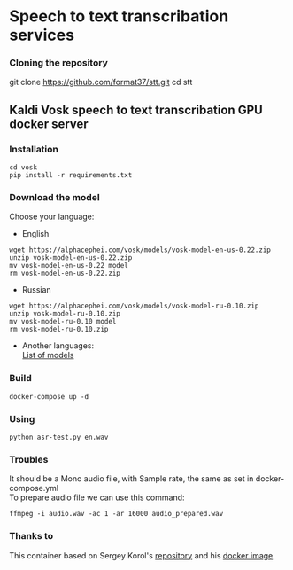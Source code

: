 # Speech to text transcribation services
### Cloning the repository
git clone https://github.com/format37/stt.git
cd stt
## Kaldi Vosk speech to text transcribation GPU docker server
### Installation
```
cd vosk
pip install -r requirements.txt
```
### Download the model
Choose your language:  
* English
```
wget https://alphacephei.com/vosk/models/vosk-model-en-us-0.22.zip
unzip vosk-model-en-us-0.22.zip
mv vosk-model-en-us-0.22 model
rm vosk-model-en-us-0.22.zip
```
* Russian
```
wget https://alphacephei.com/vosk/models/vosk-model-ru-0.10.zip
unzip vosk-model-ru-0.10.zip
mv vosk-model-ru-0.10 model
rm vosk-model-ru-0.10.zip
```
* Another languages:  
[List of models](https://alphacephei.com/vosk/models)
### Build
```
docker-compose up -d
```
### Using
```
python asr-test.py en.wav
```
### Troubles
It should be a Mono audio file, with Sample rate, the same as set in docker-compose.yml  
To prepare audio file we can use this command:
```
ffmpeg -i audio.wav -ac 1 -ar 16000 audio_prepared.wav
```
### Thanks to
This container based on Sergey Korol's [repository](https://github.com/sskorol/vosk-api-gpu) and his [docker image](https://hub.docker.com/r/sskorol/vosk-api/tags)

